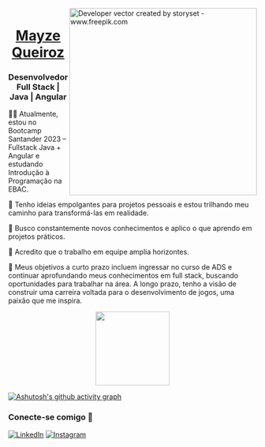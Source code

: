 
<img align="right" alt="Developer vector created by storyset - www.freepik.com" height="380" src="https://github.com/elidianaandrade/dio-lab-open-source/assets/142460003/e3c72a7a-0b18-4b85-b9e5-9d5855852218)">

<div>
  
<h1 align="center"> 
<a href=https://www.linkedin.com/in/mayze-queiroz/>  Mayze Queiroz  </a> 
</h1>

<h3> <p align="center"> Desenvolvedor Full Stack | Java | Angular </p> </h3>


👩‍💻 Atualmente, estou no Bootcamp Santander 2023 – Fullstack Java + Angular e estudando Introdução à Programação na EBAC.

🎨 Tenho ideias empolgantes para projetos pessoais e estou trilhando meu caminho para transformá-las em realidade.

🧠 Busco constantemente novos conhecimentos e aplico o que aprendo em projetos práticos.

🤝 Acredito que o trabalho em equipe amplia horizontes.

🎯 Meus objetivos a curto prazo incluem ingressar no curso de ADS e continuar aprofundando meus conhecimentos em full stack, buscando oportunidades para trabalhar na área. A longo prazo, tenho a visão de construir uma carreira voltada para o desenvolvimento de jogos, uma paixão que me inspira.


<div align="center">
  <a>
<img height="150em" src="https://github-readme-stats.vercel.app/api?username=mayzequeiroz&how_icons=true&hide=contribs,prs&cache_seconds=86400&theme=material-palenight"/>   
  </a>
</div>


[![Ashutosh's github activity graph](https://github-readme-activity-graph.vercel.app/graph?username=MayzeQueiroz&bg_color=000000&color=88dbfc&line=ae82cf&point=fffafa&area=true&hide_border=true)](https://github.com/ashutosh00710/github-readme-activity-graph)
  

<p>
<h3 align="left">Conecte-se comigo  👾 </h3>

[![LinkedIn](https://img.shields.io/badge/LinkedIn-000?style=for-the-badge&logo=linkedin&logoColor=0E76A8)](https://www.linkedin.com/in/mayze-queiroz/)
[![Instagram](https://img.shields.io/badge/Instagram-000?style=for-the-badge&logo=instagram)](https://www.instagram.com/mayze.queiroz/)

</p>


</div> 


<!---
- 👋 Hi, I’m @MayzeQueiroz
- 👀 I’m interested in ...
-  I’m currently learning ...
- 💞️ I’m looking to collaborate on ...
- 📫 How to reach me ...
--->

<!---
MayzeQueiroz/MayzeQueiroz is a ✨ special ✨ repository because its `README.md` (this file) appears on your GitHub profile.
You can click the Preview link to take a look at your changes.
--->
